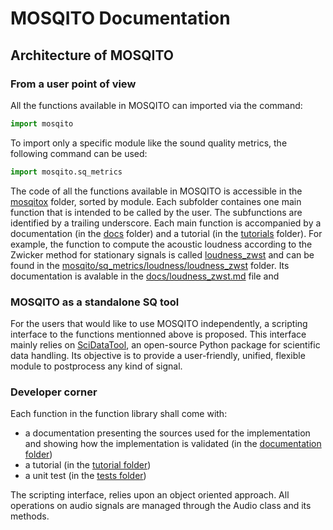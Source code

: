 # MOSQITO Documentation
## Architecture of MOSQITO

### From a user point of view
All the functions available in MOSQITO can imported via the command:
```python
import mosqito
```

To import only a specific module like the sound quality metrics, the following command can be used:
```python
import mosqito.sq_metrics
```

The code of all the functions available in MOSQITO is accessible in the [mosqitox](../mosqito) folder, sorted by module. Each subfolder containes one main function that is intended to be called by the user. The subfunctions are identified by a trailing underscore. Each main function is accompanied by a documentation (in the [docs](.) folder) and a tutorial (in the [tutorials](../tutorials) folder). For example, the function to compute the acoustic loudness according to the Zwicker method for stationary signals is called [loudness_zwst](../mosqito/sq_metrics/loudness/loudness_zwst/loudness_zwst.py) and can be found in the [mosqito/sq_metrics/loudness/loudness_zwst](../mosqito/sq_metrics/loudness/loudness_zwst/) folder. Its documentation is avalable in the [docs/loudness_zwst.md](../docs/loudness_zwst.md) file and



### MOSQITO as a standalone SQ tool
For the users that would like to use MOSQITO independently, a scripting interface to the functions mentionned above is proposed. This interface mainly relies on [SciDataTool](https://github.com/Eomys/SciDataTool), an open-source Python package for scientific data handling. Its objective is to provide a user-friendly, unified, flexible module to postprocess any kind of signal.

### Developer corner
Each function in the function library shall come with:
- a documentation presenting the sources used for the implementation and showing how the implementation is validated (in the [documentation folder](.)) 
- a tutorial (in the [tutorial folder](../tutorials))
- a unit test (in the [tests folder](../tests)) 

The scripting interface, relies upon an object oriented approach. All operations on audio signals are managed through the Audio class and its methods.
